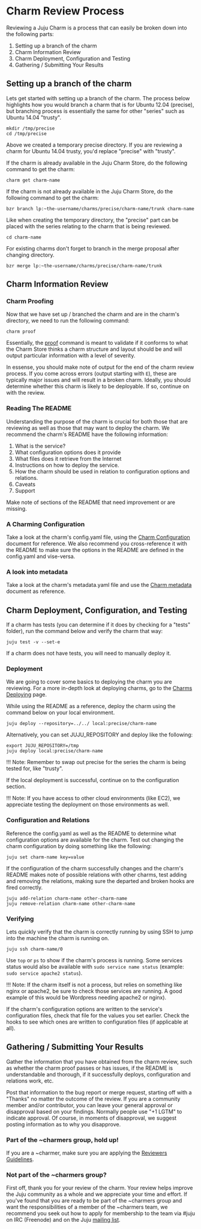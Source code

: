# Charm Review Process

Reviewing a Juju Charm is a process that can easily be broken down into 
the following parts:

1. Setting up a branch of the charm
2. Charm Information Review
3. Charm Deployment, Configuration and Testing
4. Gathering / Submitting Your Results

## Setting up a branch of the charm
Lets get started with setting up a branch of the charm. The process below 
highlights how you would branch a charm that is for Ubuntu 12.04 (precise), 
but branching process is essentially the same for other "series" such as 
Ubuntu 14.04 "trusty".

    mkdir /tmp/precise
    cd /tmp/precise

Above we created a temporary precise directory. If you are reviewing a 
charm for Ubuntu 14.04 trusty, you'd replace "precise" with "trusty".

If the charm is already available in the Juju Charm Store, do the following 
command to get the charm:

    charm get charm-name

If the charm is not already available in the Juju Charm Store, do the 
following command to get the charm:

    bzr branch lp:~the-username/charms/precise/charm-name/trunk charm-name

Like when creating the temporary directory, the "precise" part can be 
placed with the series relating to the charm that is being reviewed.

    cd charm-name

For existing charms don't forget to branch in the merge proposal after 
changing directory.

    bzr merge lp:~the-username/charms/precise/charm-name/trunk

## Charm Information Review

### Charm Proofing

Now that we have set up / branched the charm and are in the charm's directory, 
we need to run the following command:

    charm proof

Essentially, the [proof](tools-charm-tools.html#proof) command is meant to validate if it conforms to what the 
Charm Store thinks a charm structure and layout should be and will output 
particular information with a level of severity.

In essense, you should make note of output for the end of the charm review 
process. If you come across errors (output starting with `E`), these 
are typically major issues and will result in a broken charm. Ideally, you 
should determine whether this charm is likely to be deployable. If so, 
continue on with the review.

### Reading The README

Understanding the purpose of the charm is crucial for both those that are 
reviewing as well as those that may want to deploy the charm. We recommend 
the charm's README have the following information:

1. What is the service?
2. What configuration options does it provide
3. What files does it retrieve from the Internet
4. Instructions on how to deploy the service.
5. How the charm should be used in relation to configuration options 
and relations.
6. Caveats
7. Support

Make note of sections of the README that need improvement or are missing.

### A Charming Configuration

Take a look at the charm's config.yaml file, using the [Charm Configuration](authors-charm-config.html) 
document for reference. We also recommend you cross-reference it with the 
README to make sure the options in the README are defined in the config.yaml 
and vise-versa.

### A look into metadata

Take a look at the charm's metadata.yaml file and use the [Charm metadata](authors-charm-metadata.html) 
document as reference.

## Charm Deployment, Configuration, and Testing

If a charm has tests (you can determine if it does by checking for a "tests" 
folder), run the command below and verify the charm that way:

    juju test -v --set-e

If a charm does not have tests, you will need to manually deploy it.

### Deployment

We are going to cover some basics to deploying the charm you are reviewing. 
For a more in-depth look at deploying charms, go to the [Charms Deploying](charms-deploying.html) page.

While using the README as a reference, deploy the charm using the command 
below on your local environment.

    juju deploy --repository=../../ local:precise/charm-name

Alternatively, you can set JUJU_REPOSITORY and deploy like the following:

    export JUJU_REPOSITORY=/tmp
    juju deploy local:precise/charm-name

!!! Note: Remember to swap out precise for the series the charm is being
tested for, like "trusty".

If the local deployment is successful, continue on to the configuration 
section.

!!! Note: If you have access to other cloud environments (like EC2), we 
appreciate testing the deployment on those environments as well.

### Configuration and Relations

Reference the config.yaml as well as the README to determine what configuration 
options are available for the charm. Test out changing the charm configuration 
by doing something like the following:

    juju set charm-name key=value

If the configuration of the charm successfully changes and the charm's README 
makes note of possible relations with other charms, test adding and removing 
the relations, making sure the departed and broken hooks are fired correctly.

    juju add-relation charm-name other-charm-name
    juju remove-relation charm-name other-charm-name

### Verifying

Lets quickly verify that the charm is correctly running by using SSH to 
jump into the machine the charm is running on.

    juju ssh charm-name/0

Use `top` or `ps` to show if the charm's process is running. Some 
services status would also be available with `sudo service name status` 
(example: `sudo service apache2 status`).

!!! Note: If the charm itself is not a process, but relies on something like 
nginx or apache2, be sure to check those services are running. A good example 
of this would be Wordpress needing apache2 or nginx).

If the charm's configuration options are written to the service's configuration 
files, check that file for the values you set earlier. Check the hooks to see 
which ones are written to configuration files (if applicable at all).

## Gathering / Submitting Your Results

Gather the information that you have obtained from the charm review, such as 
whether the charm proof passes or has issues, if the README is understandable 
and thorough, if it successfully deploys, configuration and relations work, etc.

Post that information to the bug report or merge request, starting off with a "Thanks" 
no matter the outcome of the review. If you are a community member and/or contributor, 
you can leave your general approval or disapproval based on your findings. Normally 
people use "+1 LGTM" to indicate approval. Of course, in moments of disapproval, we 
suggest posting information as to why you disapprove.

### Part of the ~charmers group, hold up!

If you are a ~charmer, make sure you are applying the [Reviewers Guidelines](reference-reviewers.html).

### Not part of the ~charmers group?

First off, thank you for your review of the charm. Your review helps improve the Juju 
community as a whole and we appreciate your time and effort. If you've found that you 
are ready to be part of the ~charmers group and want the responsibilities of a member 
of the ~charmers team, we recommend you seek out how to apply for membership to the 
team via #juju on IRC (Freenode) and on the Juju [mailing list](https://lists.ubuntu.com/mailman/listinfo/juju).
